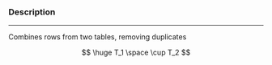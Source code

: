 ### Description
---
Combines rows from two tables, removing duplicates

$$
\huge T_1 \space \cup T_2
$$